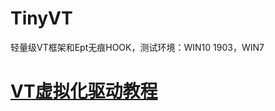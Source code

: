 # TinyVT
轻量级VT框架和Ept无痕HOOK，测试环境：WIN10 1903，WIN7


# [VT虚拟化驱动教程](https://blog.csdn.net/weixin_44286745/category_10565173.html?spm=1001.2101.3001.4235)
